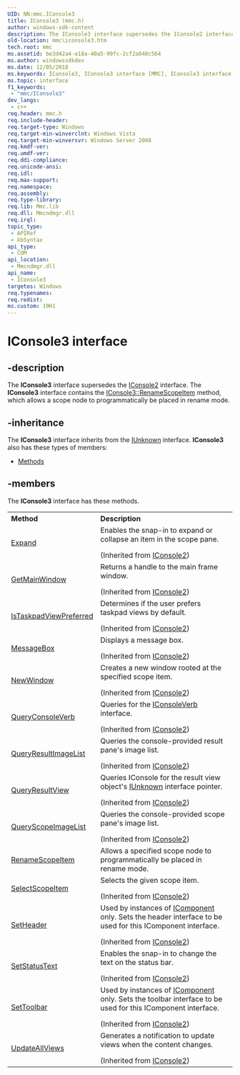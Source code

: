 ```yaml
---
UID: NN:mmc.IConsole3
title: IConsole3 (mmc.h)
author: windows-sdk-content
description: The IConsole3 interface supersedes the IConsole2 interface. The IConsole3 interface contains the IConsole3::RenameScopeItem method, which allows a scope node to programmatically be placed in rename mode.
old-location: mmc\iconsole3.htm
tech.root: mmc
ms.assetid: be3d42a4-a18a-40a5-99fc-2cf2a848c564
ms.author: windowssdkdev
ms.date: 12/05/2018
ms.keywords: IConsole3, IConsole3 interface [MMC], IConsole3 interface [MMC],described, _slate_iconsole3, mmc.iconsole3, mmc/IConsole3
ms.topic: interface
f1_keywords: 
 - "mmc/IConsole3"
dev_langs:
 - c++
req.header: mmc.h
req.include-header: 
req.target-type: Windows
req.target-min-winverclnt: Windows Vista
req.target-min-winversvr: Windows Server 2008
req.kmdf-ver: 
req.umdf-ver: 
req.ddi-compliance: 
req.unicode-ansi: 
req.idl: 
req.max-support: 
req.namespace: 
req.assembly: 
req.type-library: 
req.lib: Mmc.lib
req.dll: Mmcndmgr.dll
req.irql: 
topic_type:
 - APIRef
 - kbSyntax
api_type:
 - COM
api_location:
 - Mmcndmgr.dll
api_name:
 - IConsole3
targetos: Windows
req.typenames: 
req.redist: 
ms.custom: 19H1
---
```


# IConsole3 interface


## -description


The 
<b>IConsole3</b> interface supersedes the 
<a href="https://docs.microsoft.com/windows/desktop/api/mmc/nn-mmc-iconsole2">IConsole2</a> interface. The 
<b>IConsole3</b> interface contains the 
<a href="https://docs.microsoft.com/windows/desktop/api/mmc/nf-mmc-iconsole3-renamescopeitem">IConsole3::RenameScopeItem</a> method, which allows a scope node to programmatically be placed in rename mode.


## -inheritance

The <b xmlns:loc="http://microsoft.com/wdcml/l10n">IConsole3</b> interface inherits from the <a href="https://docs.microsoft.com/windows/desktop/api/unknwn/nn-unknwn-iunknown">IUnknown</a> interface. <b>IConsole3</b> also has these types of members:
<ul>
<li><a href="https://docs.microsoft.com/">Methods</a></li>
</ul>

## -members

The <b>IConsole3</b> interface has these methods.
<table class="members" id="memberListMethods">
<tr>
<th align="left" width="37%">Method</th>
<th align="left" width="63%">Description</th>
</tr>
<tr data="inherited;">
<td align="left" width="37%">
<a href="https://docs.microsoft.com/windows/desktop/api/mmc/nf-mmc-iconsole2-expand">Expand</a>
</td>
<td align="left" width="63%">
Enables the snap-in to expand or collapse an item in the scope pane.</p> (Inherited from <a href="https://docs.microsoft.com/windows/desktop/api/mmc/nn-mmc-iconsole2">IConsole2</a>)</td>
</tr>
<tr data="inherited;">
<td align="left" width="37%">
<a href="https://docs.microsoft.com/previous-versions/windows/desktop/legacy/aa814784(v=vs.85)">GetMainWindow</a>
</td>
<td align="left" width="63%">
Returns a handle to the main frame window.</p> (Inherited from <a href="https://docs.microsoft.com/windows/desktop/api/mmc/nn-mmc-iconsole2">IConsole2</a>)</td>
</tr>
<tr data="inherited;">
<td align="left" width="37%">
<a href="https://docs.microsoft.com/windows/desktop/api/mmc/nf-mmc-iconsole2-istaskpadviewpreferred">IsTaskpadViewPreferred</a>
</td>
<td align="left" width="63%">
Determines if the user prefers taskpad views by default.</p> (Inherited from <a href="https://docs.microsoft.com/windows/desktop/api/mmc/nn-mmc-iconsole2">IConsole2</a>)</td>
</tr>
<tr data="inherited;">
<td align="left" width="37%">
<a href="https://docs.microsoft.com/previous-versions/windows/desktop/legacy/aa814786(v=vs.85)">MessageBox</a>
</td>
<td align="left" width="63%">
Displays a message box.</p> (Inherited from <a href="https://docs.microsoft.com/windows/desktop/api/mmc/nn-mmc-iconsole2">IConsole2</a>)</td>
</tr>
<tr data="inherited;">
<td align="left" width="37%">
<a href="https://docs.microsoft.com/previous-versions/windows/desktop/legacy/aa814787(v=vs.85)">NewWindow</a>
</td>
<td align="left" width="63%">
Creates a new window rooted at the specified scope item.</p> (Inherited from <a href="https://docs.microsoft.com/windows/desktop/api/mmc/nn-mmc-iconsole2">IConsole2</a>)</td>
</tr>
<tr data="inherited;">
<td align="left" width="37%">
<a href="https://docs.microsoft.com/previous-versions/windows/desktop/legacy/aa814788(v=vs.85)">QueryConsoleVerb</a>
</td>
<td align="left" width="63%">
Queries for the 
<a href="https://docs.microsoft.com/windows/desktop/api/mmc/nn-mmc-iconsoleverb">IConsoleVerb</a> interface.</p> (Inherited from <a href="https://docs.microsoft.com/windows/desktop/api/mmc/nn-mmc-iconsole2">IConsole2</a>)</td>
</tr>
<tr data="inherited;">
<td align="left" width="37%">
<a href="https://docs.microsoft.com/previous-versions/windows/desktop/legacy/aa814789(v=vs.85)">QueryResultImageList</a>
</td>
<td align="left" width="63%">
Queries the console-provided result pane's image list.</p> (Inherited from <a href="https://docs.microsoft.com/windows/desktop/api/mmc/nn-mmc-iconsole2">IConsole2</a>)</td>
</tr>
<tr data="inherited;">
<td align="left" width="37%">
<a href="https://docs.microsoft.com/previous-versions/windows/desktop/legacy/aa814790(v=vs.85)">QueryResultView</a>
</td>
<td align="left" width="63%">
Queries IConsole for the result view object's <a href="https://docs.microsoft.com/windows/desktop/api/unknwn/nn-unknwn-iunknown">IUnknown</a> interface pointer.</p> (Inherited from <a href="https://docs.microsoft.com/windows/desktop/api/mmc/nn-mmc-iconsole2">IConsole2</a>)</td>
</tr>
<tr data="inherited;">
<td align="left" width="37%">
<a href="https://docs.microsoft.com/previous-versions/windows/desktop/legacy/aa814791(v=vs.85)">QueryScopeImageList</a>
</td>
<td align="left" width="63%">
Queries the console-provided scope pane's image list.</p> (Inherited from <a href="https://docs.microsoft.com/windows/desktop/api/mmc/nn-mmc-iconsole2">IConsole2</a>)</td>
</tr>
<tr data="declared;">
<td align="left" width="37%">
<a href="https://docs.microsoft.com/windows/desktop/api/mmc/nf-mmc-iconsole3-renamescopeitem">RenameScopeItem</a>
</td>
<td align="left" width="63%">
Allows a specified scope node to programmatically be placed in rename mode.

</td>
</tr>
<tr data="inherited;">
<td align="left" width="37%">
<a href="https://docs.microsoft.com/previous-versions/windows/desktop/legacy/aa814792(v=vs.85)">SelectScopeItem</a>
</td>
<td align="left" width="63%">
Selects the given scope item.</p> (Inherited from <a href="https://docs.microsoft.com/windows/desktop/api/mmc/nn-mmc-iconsole2">IConsole2</a>)</td>
</tr>
<tr data="inherited;">
<td align="left" width="37%">
<a href="https://docs.microsoft.com/previous-versions/windows/desktop/legacy/aa814793(v=vs.85)">SetHeader</a>
</td>
<td align="left" width="63%">
Used by instances of 
<a href="https://docs.microsoft.com/windows/desktop/api/mmc/nn-mmc-icomponent">IComponent</a> only. Sets the header interface to be used for this 
IComponent interface.</p> (Inherited from <a href="https://docs.microsoft.com/windows/desktop/api/mmc/nn-mmc-iconsole2">IConsole2</a>)</td>
</tr>
<tr data="inherited;">
<td align="left" width="37%">
<a href="https://docs.microsoft.com/windows/desktop/api/mmc/nf-mmc-iconsole2-setstatustext">SetStatusText</a>
</td>
<td align="left" width="63%">
Enables the snap-in to change the text on the status bar.</p> (Inherited from <a href="https://docs.microsoft.com/windows/desktop/api/mmc/nn-mmc-iconsole2">IConsole2</a>)</td>
</tr>
<tr data="inherited;">
<td align="left" width="37%">
<a href="https://docs.microsoft.com/previous-versions/windows/desktop/legacy/aa814795(v=vs.85)">SetToolbar</a>
</td>
<td align="left" width="63%">
Used by instances of 
<a href="https://docs.microsoft.com/windows/desktop/api/mmc/nn-mmc-icomponent">IComponent</a> only. Sets the toolbar interface to be used for this 
IComponent interface.</p> (Inherited from <a href="https://docs.microsoft.com/windows/desktop/api/mmc/nn-mmc-iconsole2">IConsole2</a>)</td>
</tr>
<tr data="inherited;">
<td align="left" width="37%">
<a href="https://docs.microsoft.com/previous-versions/windows/desktop/legacy/aa814796(v=vs.85)">UpdateAllViews</a>
</td>
<td align="left" width="63%">
Generates a notification to update views when the content changes.</p> (Inherited from <a href="https://docs.microsoft.com/windows/desktop/api/mmc/nn-mmc-iconsole2">IConsole2</a>)</td>
</tr>
</table> 

